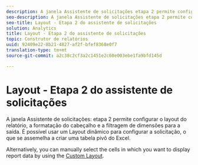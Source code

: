 ```yaml
---
description: A janela Assistente de solicitações etapa 2 permite configurar o layout do relatório, a formatação do cabeçalho e a filtragem de dimensões para saída. É possível usar um Layout dinâmico para configurar a solicitação, o que se assemelha a criar uma tabela pivô do Excel.
seo-description: A janela Assistente de solicitações etapa 2 permite configurar o layout do relatório, a formatação do cabeçalho e a filtragem de dimensões para saída. É possível usar um Layout dinâmico para configurar a solicitação, o que se assemelha a criar uma tabela pivô do Excel.
seo-title: Layout - Etapa 2 do assistente de solicitações
solution: Analytics
title: Layout - Etapa 2 do assistente de solicitações
topic: Construtor de relatórios
uuid: 92409e22-8b21-4827-af2f-bfef8368e0f7
translation-type: tm+mt
source-git-commit: a2c38c2cf3a2c1451e2c60e003ebe1fa9bfd145d

---
```



# Layout - Etapa 2 do assistente de solicitações

A janela Assistente de solicitações: etapa 2 permite configurar o layout do relatório, a formatação do cabeçalho e a filtragem de dimensões para a saída. É possível usar um Layout dinâmico para configurar a solicitação, o que se assemelha a criar uma tabela pivô do Excel.

Alternatively, you can manually select the cells in which you want to display report data by using the [Custom Layout](../../../analyze/report-builder/layout/configure-the-custom-layout.md#concept_F711B12D6BE74F4880E5F596C2848183).
